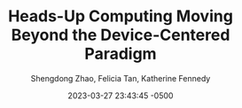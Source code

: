 ---
layout: post
title: "Heads-Up Computing Moving Beyond the Device-Centered Paradigm"
image: /assets/blog/截圖-2024-02-21-下午10.16.07.png
description: 
keywords: 
date:  2023-03-27 23:43:45 -0500
published: true
author: Shengdong Zhao, Felicia Tan, Katherine Fennedy
category: Publications
---